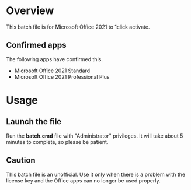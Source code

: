 # Overview

This batch file is for Microsoft Office 2021 to 1click activate.

## Confirmed apps

The following apps have confirmed this.

- Microsoft Office 2021 Standard
- Microsoft Office 2021 Professional Plus

# Usage

## Launch the file

Run the **batch.cmd** file with "Administrator" privileges. It will take about 5 minutes to complete, so please be patient.

## Caution

This batch file is an unofficial. Use it only when there is a problem with the license key and the Office apps can no longer be used properly.
